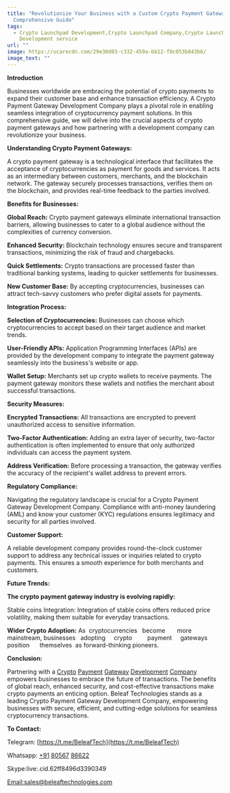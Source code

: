 ```yaml
---
title: "Revolutionize Your Business with a Custom Crypto Payment Gateway: A
  Comprehensive Guide"
tags:
  - Crypto Launchpad Development,Crypto Launchpad Company,Crypto Launchpad
    Development service
url: ""
image: https://ucarecdn.com/29e30d03-c332-459a-bb12-f0c053b843b6/
image_text: ""
---
```


**Introduction**

Businesses worldwide are embracing the potential of crypto payments to expand their customer base and enhance transaction efficiency. A Crypto Payment Gateway Development Company plays a pivotal role in enabling seamless integration of cryptocurrency payment solutions. In this comprehensive guide, we will delve into the crucial aspects of crypto payment gateways and how partnering with a development company can revolutionize your business.

**Understanding Crypto Payment Gateways:**

A crypto payment gateway is a technological interface that facilitates the acceptance of cryptocurrencies as payment for goods and services. It acts as an intermediary between customers, merchants, and the blockchain network. The gateway securely processes transactions, verifies them on the blockchain, and provides real-time feedback to the parties involved.

**Benefits for Businesses:**

**Global Reach:** Crypto payment gateways eliminate international transaction barriers, allowing businesses to cater to a global audience without the complexities of currency conversion.

**Enhanced Security:** Blockchain technology ensures secure and transparent transactions, minimizing the risk of fraud and chargebacks.

**Quick Settlements:** Crypto transactions are processed faster than traditional banking systems, leading to quicker settlements for businesses.

**New Customer Base:** By accepting cryptocurrencies, businesses can attract tech-savvy customers who prefer digital assets for payments.

**Integration Process:**

**Selection of Cryptocurrencies:** Businesses can choose which cryptocurrencies to accept based on their target audience and market trends.

**User-Friendly APIs:** Application Programming Interfaces (APIs) are provided by the development company to integrate the payment gateway seamlessly into the business's website or app.

**Wallet Setup:** Merchants set up crypto wallets to receive payments. The payment gateway monitors these wallets and notifies the merchant about successful transactions.

**Security Measures:**

**Encrypted Transactions:** All transactions are encrypted to prevent unauthorized access to sensitive information.

**Two-Factor Authentication:** Adding an extra layer of security, two-factor authentication is often implemented to ensure that only authorized individuals can access the payment system.

**Address Verification:** Before processing a transaction, the gateway verifies the accuracy of the recipient's wallet address to prevent errors.

**Regulatory Compliance:**

Navigating the regulatory landscape is crucial for a Crypto Payment Gateway Development Company. Compliance with anti-money laundering (AML) and know your customer (KYC) regulations ensures legitimacy and security for all parties involved.

**Customer Support:**

A reliable development company provides round-the-clock customer support to address any technical issues or inquiries related to crypto payments. This ensures a smooth experience for both merchants and customers.

**Future Trends:**

**The crypto payment gateway industry is evolving rapidly:**

Stable coins Integration: Integration of stable coins offers reduced price volatility, making them suitable for everyday transactions.

**Wider Crypto Adoption:** As  cryptocurrencies   become       more  mainstream, businesses   adopting     crypto         payment     gateways     position      themselves  as forward-thinking pioneers.

**Conclusion:**

Partnering with a [Crypto](https://beleaftechnologies.com/crypto-payment-gateway-development-services) [Payment](https://beleaftechnologies.com/crypto-payment-gateway-development-services) [Gateway](https://beleaftechnologies.com/crypto-payment-gateway-development-services) [Development](https://beleaftechnologies.com/crypto-payment-gateway-development-services) [Company](https://beleaftechnologies.com/crypto-payment-gateway-development-services) empowers businesses to embrace the future of transactions. The benefits of global reach, enhanced security, and cost-effective transactions make crypto payments an enticing option. Beleaf Technologies stands as a leading Crypto Payment Gateway Development Company, empowering businesses with secure, efficient, and cutting-edge solutions for seamless cryptocurrency transactions.

**To Contact:**

Telegram: [https://t.me/BeleafTech](https://t.me/BeleafTech)

Whatsapp: [+91](https://api.whatsapp.com/send/?phone=8056786622&text&type=phone_number&app_absent=0) [80567](https://api.whatsapp.com/send/?phone=8056786622&text&type=phone_number&app_absent=0) [86622](https://api.whatsapp.com/send/?phone=8056786622&text&type=phone_number&app_absent=0)

Skype:live:.cid.62ff8496d3390349

[Email:sales@beleaftechnologies.com](mailto:Email:sales@beleaftechnologies.com)

